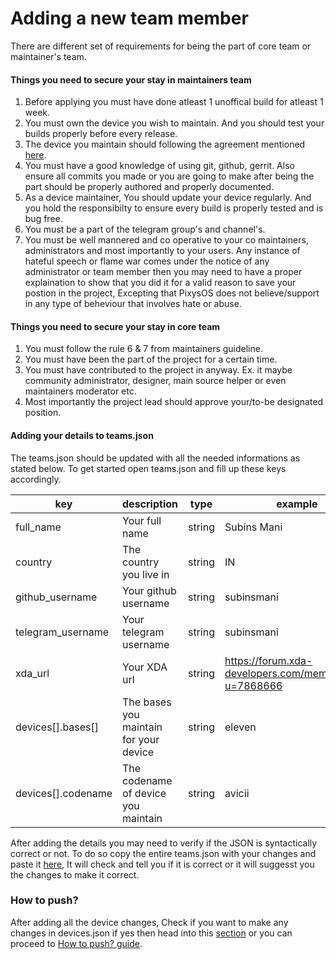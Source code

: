 # Adding a new team member #
There are different set of requirements for being the part of core team or maintainer's team.

#### Things you need to secure your stay in maintainers team ####
1. Before applying you must have done atleast 1 unoffical build for atleast 1 week.
2. You must own the device you wish to maintain. And you should test your builds properly before every release.
3. The device you maintain should following the agreement mentioned [here](adding_a_new_device.md).
4. You must have a good knowledge of using git, github, gerrit. Also ensure all commits you made or you are going to make after being the part should be properly authored and properly documented.
5. As a device maintainer, You should update your device regularly. And you hold the responsibilty to ensure every build is properly tested and is bug free.
6. You must be a part of the telegram group's and channel's.
7. You must be well mannered and co operative to your co maintainers, administrators and most importantly to your users. Any instance of hateful speech or flame war comes under the notice of any administrator or team member then you may need to have a proper explaination to show that you did it for a valid reason to save your postion in the project, Excepting that PixysOS does not believe/support in any type of beheviour that involves hate or abuse.

#### Things you need to secure your stay in core team ####
1. You must follow the rule 6 & 7 from maintainers guideline.
2. You must have been the part of the project for a certain time.
3. You must have contributed to the project in anyway. Ex. it maybe community administrator, designer, main source helper or even maintainers moderator etc.
4. Most importantly the project lead should approve your/to-be designated position.

#### Adding your details to teams.json ####
The teams.json should be updated with all the needed informations as stated below.
To get started open teams.json and fill up these keys accordingly.

|key|description|type|example|needed|
--- | --- | --- | --- | ---
full_name|Your full name|string|Subins Mani|yes
country|The country you live in|string|IN|yes
github_username|Your github username|string|subinsmani|yes
telegram_username|Your telegram username|string|subinsmani|no
xda_url|Your XDA url|string|https://forum.xda-developers.com/member.php?u=7868666|no
devices[].bases[]|The bases you maintain for your device|string|eleven|yes
devices[].codename|The codename of device you maintain|string|avicii|yes

After adding the details you may need to verify if the JSON is syntactically correct or not. To do so copy the entire teams.json with your changes and paste it [here](https://jsonformatter.curiousconcept.com/), It will check and tell you if it is correct or it will suggesst you the changes to make it correct.

### How to push? ###
After adding all the device changes, Check if you want to make any changes in devices.json if yes then head into this [section](adding_a_new_device.md) or you can proceed to [How to push? guide](how_to_push.md).
